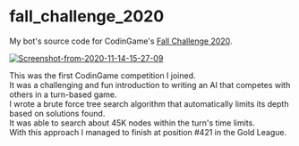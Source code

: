 # fall_challenge_2020
My bot's source code for CodinGame's [Fall Challenge 2020](https://www.codingame.com/contests/fall-challenge-2020).

<a href="https://ibb.co/Wpckr89"><img src="https://i.ibb.co/YTtc5n9/Screenshot-from-2020-11-14-15-27-09.png" alt="Screenshot-from-2020-11-14-15-27-09" border="0"></a>

<p>
This was the first CodinGame competition I joined. <br>
It was a challenging and fun introduction to writing an AI that competes with others in a turn-based game. <br>
I wrote a brute force tree search algorithm that automatically limits its depth based on solutions found. <br>
It was able to search about 45K nodes within the turn's time limits. <br>
With this approach I managed to finish at position #421 in the Gold League. </p>
